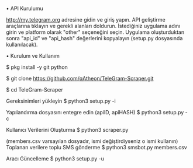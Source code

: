 • API Kurulumu

http://my.telegram.org adresine gidin ve giriş yapın.
API geliştirme araçlarına tıklayın ve gerekli alanları doldurun.
İstediğiniz uygulama adını girin ve platform olarak "other" seçeneğini seçin.
Uygulama oluşturduktan sonra "api_id" ve "api_hash" değerlerini kopyalayın (setup.py dosyasında kullanılacak).

• Kurulum ve Kullanım

$ pkg install -y git python

$ git clone https://github.com/qAtheon/TeleGram-Scraper.git

$ cd TeleGram-Scraper

Gereksinimleri yükleyin
$ python3 setup.py -i

Yapılandırma dosyasını entegre edin (apiID, apiHASH)
$ python3 setup.py -c

Kullanıcı Verilerini Oluşturma
$ python3 scraper.py

(members.csv varsayılan dosyadır, ismi değiştirdiyseniz o ismi kullanın)
Toplanan verilere toplu SMS gönderme
$ python3 smsbot.py members.csv

Aracı Güncelleme
$ python3 setup.py -u

